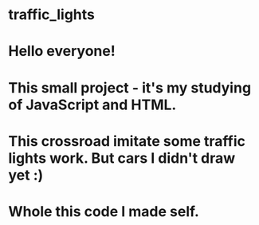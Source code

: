 # traffic_lights
# Hello everyone!
# This small project - it's my studying of JavaScript and HTML.
# This crossroad imitate some traffic lights work. But cars I didn't draw yet :)
# Whole this code I made self.
